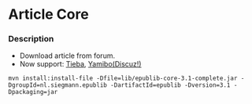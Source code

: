 # Article Core
### Description
- Download article from forum.
- Now support: [Tieba](https://tieba.baidu.com), [Yamibo(Discuz!)](https://bbs.yamibo.com)

```
mvn install:install-file -Dfile=lib/epublib-core-3.1-complete.jar -DgroupId=nl.siegmann.epublib -DartifactId=epublib -Dversion=3.1 -Dpackaging=jar
```
